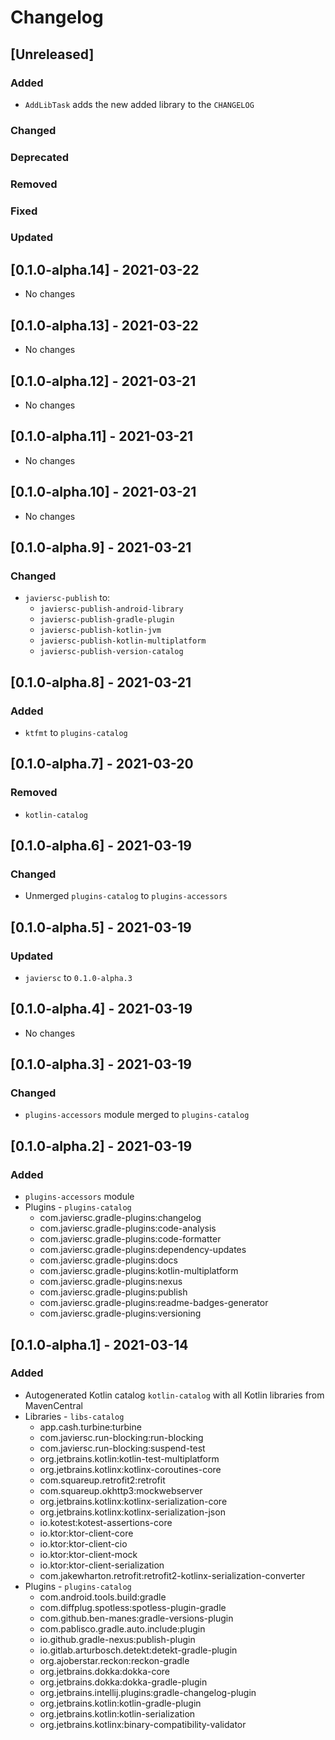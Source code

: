# Changelog

## [Unreleased]

### Added
- `AddLibTask` adds the new added library to the `CHANGELOG`

### Changed

### Deprecated

### Removed

### Fixed

### Updated

## [0.1.0-alpha.14] - 2021-03-22
- No changes

## [0.1.0-alpha.13] - 2021-03-22
- No changes

## [0.1.0-alpha.12] - 2021-03-21
- No changes

## [0.1.0-alpha.11] - 2021-03-21
- No changes

## [0.1.0-alpha.10] - 2021-03-21
- No changes

## [0.1.0-alpha.9] - 2021-03-21

### Changed
- `javiersc-publish` to:
    - `javiersc-publish-android-library`
    - `javiersc-publish-gradle-plugin`
    - `javiersc-publish-kotlin-jvm`
    - `javiersc-publish-kotlin-multiplatform`
    - `javiersc-publish-version-catalog`

## [0.1.0-alpha.8] - 2021-03-21

### Added
  - `ktfmt` to `plugins-catalog`

## [0.1.0-alpha.7] - 2021-03-20

### Removed
  - `kotlin-catalog`

## [0.1.0-alpha.6] - 2021-03-19

### Changed
  - Unmerged `plugins-catalog` to `plugins-accessors`

## [0.1.0-alpha.5] - 2021-03-19

### Updated
  - `javiersc` to `0.1.0-alpha.3`

## [0.1.0-alpha.4] - 2021-03-19
- No changes

## [0.1.0-alpha.3] - 2021-03-19

### Changed
  - `plugins-accessors` module merged to `plugins-catalog`

## [0.1.0-alpha.2] - 2021-03-19

### Added
  - `plugins-accessors` module
  - Plugins - `plugins-catalog`
    - com.javiersc.gradle-plugins:changelog
    - com.javiersc.gradle-plugins:code-analysis
    - com.javiersc.gradle-plugins:code-formatter
    - com.javiersc.gradle-plugins:dependency-updates
    - com.javiersc.gradle-plugins:docs
    - com.javiersc.gradle-plugins:kotlin-multiplatform
    - com.javiersc.gradle-plugins:nexus
    - com.javiersc.gradle-plugins:publish
    - com.javiersc.gradle-plugins:readme-badges-generator
    - com.javiersc.gradle-plugins:versioning

## [0.1.0-alpha.1] - 2021-03-14

### Added
  - Autogenerated Kotlin catalog `kotlin-catalog` with all Kotlin libraries from MavenCentral
  - Libraries - `libs-catalog`
    - app.cash.turbine:turbine
    - com.javiersc.run-blocking:run-blocking
    - com.javiersc.run-blocking:suspend-test
    - org.jetbrains.kotlin:kotlin-test-multiplatform
    - org.jetbrains.kotlinx:kotlinx-coroutines-core
    - com.squareup.retrofit2:retrofit
    - com.squareup.okhttp3:mockwebserver
    - org.jetbrains.kotlinx:kotlinx-serialization-core
    - org.jetbrains.kotlinx:kotlinx-serialization-json
    - io.kotest:kotest-assertions-core
    - io.ktor:ktor-client-core 
    - io.ktor:ktor-client-cio
    - io.ktor:ktor-client-mock
    - io.ktor:ktor-client-serialization
    - com.jakewharton.retrofit:retrofit2-kotlinx-serialization-converter
- Plugins - `plugins-catalog`
    - com.android.tools.build:gradle
    - com.diffplug.spotless:spotless-plugin-gradle
    - com.github.ben-manes:gradle-versions-plugin
    - com.pablisco.gradle.auto.include:plugin
    - io.github.gradle-nexus:publish-plugin
    - io.gitlab.arturbosch.detekt:detekt-gradle-plugin
    - org.ajoberstar.reckon:reckon-gradle
    - org.jetbrains.dokka:dokka-core
    - org.jetbrains.dokka:dokka-gradle-plugin
    - org.jetbrains.intellij.plugins:gradle-changelog-plugin
    - org.jetbrains.kotlin:kotlin-gradle-plugin
    - org.jetbrains.kotlin:kotlin-serialization
    - org.jetbrains.kotlinx:binary-compatibility-validator
